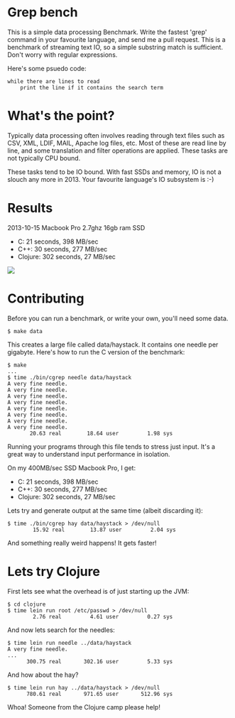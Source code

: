 Grep bench
==========

This is a simple data processing Benchmark. Write the fastest 'grep' command in your favourite language, and send me a pull request. This is a benchmark of streaming text IO, so a simple substring match is sufficient. Don't worry with regular expressions.

Here's some psuedo code:

	while there are lines to read
		print the line if it contains the search term


What's the point?
=================
Typically data processing often involves reading through text files such as CSV, XML, LDIF, MAIL, Apache log files, etc. Most of these are read line by line, and some translation and filter operations are applied. These tasks are not typically CPU bound. 

These tasks tend to be IO bound. With fast SSDs and memory, IO is not a slouch any more in 2013. Your favourite language's IO subsystem is :-)


Results
=======

2013-10-15 Macbook Pro 2.7ghz 16gb ram SSD

- C: 21 seconds, 398 MB/sec
- C++: 30 seconds, 277 MB/sec
- Clojure: 302 seconds, 27 MB/sec

<img src="https://docs.google.com/spreadsheet/oimg?key=0An25T1C0eQDYdHBCTHJFbWJ5U2lZTC1STk5lMmwzbGc&oid=1&zx=oy1n0k4owqhy" />


Contributing
============

Before you can run a benchmark, or write your own, you'll need some data.

	$ make data

This creates a large file called data/haystack. It contains one needle per gigabyte. Here's how to run the C version of the benchmark:

	$ make
	...
	$ time ./bin/cgrep needle data/haystack
	A very fine needle.
	A very fine needle.
	A very fine needle.
	A very fine needle.
	A very fine needle.
	A very fine needle.
	A very fine needle.
	A very fine needle.
	       20.63 real        18.64 user         1.98 sys

Running your programs through this file tends to stress just input. It's a great way to understand input performance in isolation.

On my 400MB/sec SSD Macbook Pro, I get:



- C: 21 seconds, 398 MB/sec
- C++: 30 seconds, 277 MB/sec
- Clojure: 302 seconds, 27 MB/sec

Lets try and generate output at the same time (albeit discarding it):

	$ time ./bin/cgrep hay data/haystack > /dev/null
			15.92 real        13.87 user         2.04 sys

And something really weird happens! It gets faster!


Lets try Clojure
================

First lets see what the overhead is of just starting up the JVM:

	$ cd clojure
	$ time lein run root /etc/passwd > /dev/null
	        2.76 real         4.61 user         0.27 sys

And now lets search for the needles:

	$ time lein run needle ../data/haystack 
	A very fine needle.
	...
	      300.75 real       302.16 user         5.33 sys

And how about the hay?

	$ time lein run hay ../data/haystack > /dev/null 
	      780.61 real       971.65 user       512.96 sys

Whoa! Someone from the Clojure camp please help!
